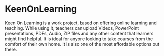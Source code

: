 # KeenOnLearning
Keen On Learning is a work project, based on offering online learning and teaching. While using it, teachers can upload Videos, PowerPoint presentations, PDFs, Audio, ZIP files and any other content that learners might find helpful. It is ideal for anyone looking to take courses from the comfort of their own home. It is also one of the most affordable options out there.
